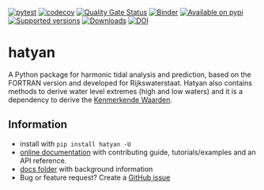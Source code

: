 [![pytest](https://github.com/Deltares/hatyan/actions/workflows/pytest.yml/badge.svg?branch=main)](https://github.com/Deltares/hatyan/actions/workflows/pytest.yml)
[![codecov](https://img.shields.io/codecov/c/github/deltares/hatyan.svg?style=flat-square)](https://app.codecov.io/gh/deltares/hatyan)
[![Quality Gate Status](https://sonarcloud.io/api/project_badges/measure?project=Deltares_hatyan&metric=alert_status)](https://sonarcloud.io/dashboard?id=Deltares_hatyan)
[![Binder](https://mybinder.org/badge_logo.svg)](https://mybinder.org/v2/gh/Deltares/hatyan/HEAD?urlpath=/tree/docs/notebooks)
[![Available on pypi](https://img.shields.io/pypi/v/hatyan.svg)](https://pypi.python.org/pypi/hatyan)
[![Supported versions](https://img.shields.io/pypi/pyversions/hatyan.svg)](https://pypi.org/project/hatyan)
[![Downloads](https://img.shields.io/pypi/dm/hatyan.svg)](https://pypistats.org/packages/hatyan)
[![DOI](https://zenodo.org/badge/DOI/10.5281/zenodo.6885342.svg)](https://doi.org/10.5281/zenodo.6885342)

# hatyan

A Python package for harmonic tidal analysis and prediction, based on the FORTRAN version and developed for Rijkswaterstaat. Hatyan also contains methods to derive water level extremes (high and low waters) and it is a dependency to derive the [Kenmerkende Waarden](https://github.com/Deltares-research/kenmerkendewaarden).

## Information

- install with ``pip install hatyan -U``
- [online documentation](https://deltares.github.io/hatyan) with contributing guide, tutorials/examples and an API reference.
- [docs folder](https://github.com/Deltares/hatyan/tree/main/docs) with background information
- Bug or feature request? Create a [GitHub issue](https://github.com/Deltares/hatyan/issues)
